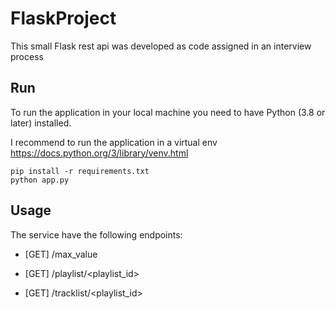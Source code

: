 # FlaskProject

This small Flask rest api was developed as code assigned in an interview process


## Run
To run the application in your local machine you need to have Python (3.8 or later) installed.

I recommend to run the application in a virtual env https://docs.python.org/3/library/venv.html
```
pip install -r requirements.txt
python app.py
```

## Usage

The service have the following endpoints:

- [GET] /max_value

- [GET] /playlist/<playlist_id>

- [GET] /tracklist/<playlist_id>

